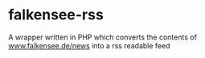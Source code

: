 # falkensee-rss
A wrapper written in PHP which converts the contents of www.falkensee.de/news into a rss readable feed
